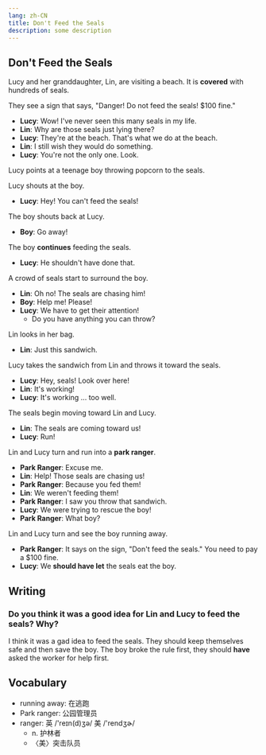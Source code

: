 ```yaml
---
lang: zh-CN
title: Don't Feed the Seals
description: some description
---
```


## Don't Feed the Seals

Lucy and her granddaughter, Lin, are visiting a beach. It is **covered** with hundreds of seals.

They see a sign that says, "Danger! Do not feed the seals! $100 fine."

- **Lucy**: Wow! I've never seen this many seals in my life.
- **Lin**: Why are those seals just lying there?
- **Lucy**: They're at the beach. That's what we do at the beach.
- **Lin**: I still wish they would do something.
- **Lucy**: You're not the only one. Look.

Lucy points at a teenage boy throwing popcorn to the seals.

Lucy shouts at the boy.

- **Lucy**: Hey! You can't feed the seals!

The boy shouts back at Lucy.

- **Boy**: Go away!

The boy **continues** feeding the seals.

- **Lucy**: He shouldn't have done that.

A crowd of seals start to surround the boy.

- **Lin**: Oh no! The seals are chasing him!
- **Boy**: Help me! Please!
- **Lucy**: We have to get their attention!
  - Do you have anything you can throw?

Lin looks in her bag.

- **Lin**: Just this sandwich.

Lucy takes the sandwich from Lin and throws it toward the seals.

- **Lucy**: Hey, seals! Look over here!
- **Lin**: It's working!
- **Lucy**: It's working ... too well.

The seals begin moving toward Lin and Lucy.

- **Lin**: The seals are coming toward us!
- **Lucy**: Run!

Lin and Lucy turn and run into a **park ranger**.

- **Park Ranger**: Excuse me.
- **Lin**: Help! Those seals are chasing us!
- **Park Ranger**: Because you fed them!
- **Lin**: We weren't feeding them!
- **Park Ranger**: I saw you throw that sandwich.
- **Lucy**: We were trying to rescue the boy!
- **Park Ranger**: What boy?

Lin and Lucy turn and see the boy running away.

- **Park Ranger**: It says on the sign, "Don't feed the seals." You need to pay a $100 fine.
- **Lucy**: We **should have let** the seals eat the boy.

## Writing

### Do you think it was a good idea for Lin and Lucy to feed the seals? Why?

I think it was a gad idea to feed the seals. They should keep themselves safe and then save the boy. The boy broke the rule first, they should **have** asked the worker for help first.

## Vocabulary

- running away: 在逃跑
- Park ranger: 公园管理员
- ranger: 英 /'reɪn(d)ʒə/ 美 /'rendʒɚ/
  - n. 护林者
  - 〈美〉突击队员
